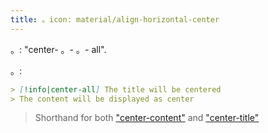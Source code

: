 ```yaml
---
title: 。icon: material/align-horizontal-center
---
```


。: "center- 。- 。- all".

。:

```md
> [!info|center-all] The title will be centered
> The content will be displayed as center
```
> Shorthand for both ["center-content"](../content-styling/page-3.md)
> and ["center-title"](../title-styling/page-13.md)
